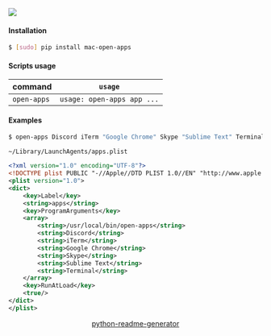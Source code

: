 <!--
https://pypi.org/project/readme-generator/
https://pypi.org/project/python-readme-generator/
-->

[![](https://img.shields.io/badge/OS-macOS-blue.svg?longCache=True)]()

#### Installation
```bash
$ [sudo] pip install mac-open-apps
```

#### Scripts usage
command|`usage`
-|-
`open-apps` |`usage: open-apps app ...`

#### Examples
```bash
$ open-apps Discord iTerm "Google Chrome" Skype "Sublime Text" Terminal
```

`~/Library/LaunchAgents/apps.plist`
```xml
<?xml version="1.0" encoding="UTF-8"?>
<!DOCTYPE plist PUBLIC "-//Apple//DTD PLIST 1.0//EN" "http://www.apple.com/DTDs/PropertyList-1.0.dtd">
<plist version="1.0">
<dict>
    <key>Label</key>
    <string>apps</string>
    <key>ProgramArguments</key>
    <array>
        <string>/usr/local/bin/open-apps</string>
        <string>Discord</string>
        <string>iTerm</string>
        <string>Google Chrome</string>
        <string>Skype</string>
        <string>Sublime Text</string>
        <string>Terminal</string>
    </array>
    <key>RunAtLoad</key>
    <true/>
</dict>
</plist>
```

<p align="center">
    <a href="https://pypi.org/project/python-readme-generator/">python-readme-generator</a>
</p>